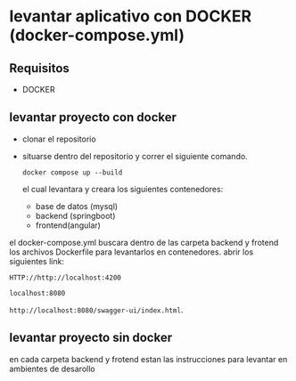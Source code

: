 
  
# levantar aplicativo con DOCKER (docker-compose.yml)

  ## Requisitos
- DOCKER

## levantar proyecto con docker

- clonar el repositorio
- situarse dentro del repositorio y correr el siguiente comando.

      docker compose up --build

  el cual levantara y creara los siguientes contenedores:
  - base de datos (mysql)
  - backend (springboot)
  - frontend(angular)

el   docker-compose.yml buscara dentro de las carpeta backend y frotend los archivos Dockerfile para levantarlos en contenedores.
abrir los siguientes link:

    HTTP://http://localhost:4200

 `localhost:8080`
 
`http://localhost:8080/swagger-ui/index.html`.

  ## levantar proyecto sin docker
  en cada carpeta backend y frotend estan las instrucciones para levantar en ambientes de desarollo 
